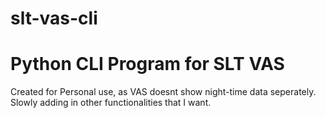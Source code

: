 # slt-vas-cli
# Python CLI Program for SLT VAS

Created for Personal use, as VAS doesnt show night-time data seperately. 
Slowly adding in other functionalities that I want.